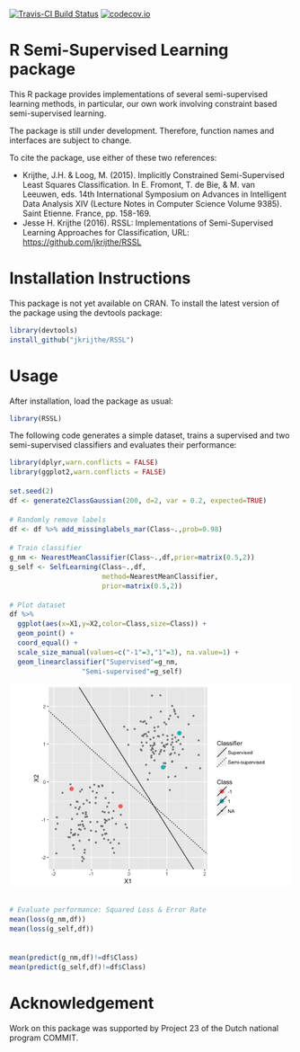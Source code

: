 <!-- README.md is generated from README.Rmd. Please edit that file -->
[![Travis-CI Build Status](https://travis-ci.org/jkrijthe/RSSL.png?branch=master)](https://travis-ci.org/jkrijthe/RSSL) [![codecov.io](https://codecov.io/github/jkrijthe/RSSL/coverage.svg?branch=master)](https://codecov.io/github/jkrijthe/RSSL?branch=master)

R Semi-Supervised Learning package
==================================

This R package provides implementations of several semi-supervised learning methods, in particular, our own work involving constraint based semi-supervised learning.

The package is still under development. Therefore, function names and interfaces are subject to change.

To cite the package, use either of these two references:

-   Krijthe, J.H. & Loog, M. (2015). Implicitly Constrained Semi-Supervised Least Squares Classification. In E. Fromont, T. de Bie, & M. van Leeuwen, eds. 14th International Symposium on Advances in Intelligent Data Analysis XIV (Lecture Notes in Computer Science Volume 9385). Saint Etienne. France, pp. 158-169.
-   Jesse H. Krijthe (2016). RSSL: Implementations of Semi-Supervised Learning Approaches for Classification, URL: <https://github.com/jkrijthe/RSSL>

Installation Instructions
=========================

This package is not yet available on CRAN. To install the latest version of the package using the devtools package:

``` r
library(devtools)
install_github("jkrijthe/RSSL")
```

Usage
=====

After installation, load the package as usual:

``` r
library(RSSL)
```

The following code generates a simple dataset, trains a supervised and two semi-supervised classifiers and evaluates their performance:

``` r
library(dplyr,warn.conflicts = FALSE)
library(ggplot2,warn.conflicts = FALSE)

set.seed(2)
df <- generate2ClassGaussian(200, d=2, var = 0.2, expected=TRUE)

# Randomly remove labels
df <- df %>% add_missinglabels_mar(Class~.,prob=0.98) 

# Train classifier
g_nm <- NearestMeanClassifier(Class~.,df,prior=matrix(0.5,2))
g_self <- SelfLearning(Class~.,df,
                       method=NearestMeanClassifier,
                       prior=matrix(0.5,2))

# Plot dataset
df %>% 
  ggplot(aes(x=X1,y=X2,color=Class,size=Class)) +
  geom_point() +
  coord_equal() +
  scale_size_manual(values=c("-1"=3,"1"=3), na.value=1) +
  geom_linearclassifier("Supervised"=g_nm,
                  "Semi-supervised"=g_self)
```

![](tools/example-1.png)

``` r

# Evaluate performance: Squared Loss & Error Rate
mean(loss(g_nm,df))
mean(loss(g_self,df))


mean(predict(g_nm,df)!=df$Class)
mean(predict(g_self,df)!=df$Class)
```

Acknowledgement
===============

Work on this package was supported by Project 23 of the Dutch national program COMMIT.
